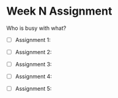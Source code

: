 Week N Assignment
=================

Who is busy with what?

- [ ] Assignment 1: 
- [ ] Assignment 2: 
- [ ] Assignment 3: 
- [ ] Assignment 4:  
- [ ] Assignment 5: 

 
